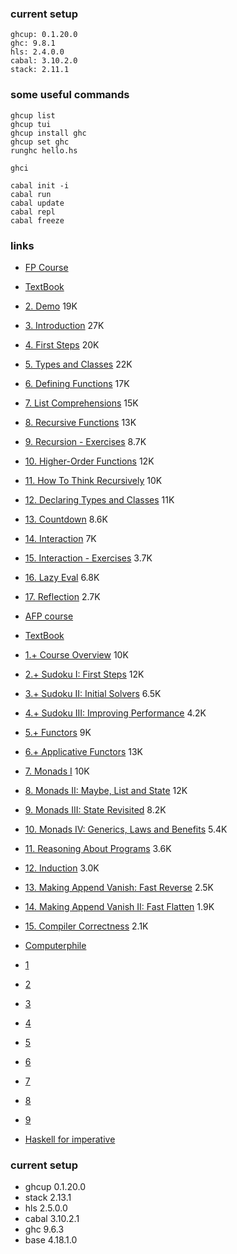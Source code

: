 ### current setup
```
ghcup: 0.1.20.0
ghc: 9.8.1
hls: 2.4.0.0
cabal: 3.10.2.0
stack: 2.11.1
```

### some useful commands

```shell
ghcup list
ghcup tui
ghcup install ghc
ghcup set ghc
runghc hello.hs

ghci

cabal init -i
cabal run
cabal update
cabal repl
cabal freeze
```

### links
- [FP Course](https://www.youtube.com/playlist?list=PLF1Z-APd9zK7usPMx3LGMZEHrECUGodd3)
- [TextBook](http://tinyurl.com/PIH-2nd)
- [2. Demo](https://www.youtube.com/watch?v=dAeECyntQJg) 19K
- [3. Introduction](https://www.youtube.com/watch?v=rIprO6zoujM) 27K
- [4. First Steps](https://www.youtube.com/watch?v=YtZIKujkSmU) 20K
- [5. Types and Classes](https://www.youtube.com/watch?v=uBEPFkuPrcU) 22K
- [6. Defining Functions](https://www.youtube.com/watch?v=89G5C4T8nW4) 17K
- [7. List Comprehensions](https://www.youtube.com/watch?v=xy5rciaS2ys) 15K
- [8. Recursive Functions](https://www.youtube.com/watch?v=WawJ8LArl54) 13K
- [9. Recursion - Exercises](https://www.youtube.com/watch?v=I9S61BYM9_4) 8.7K
- [10. Higher-Order Functions](https://www.youtube.com/watch?v=dUPWjM63THs) 12K
- [11. How To Think Recursively](https://www.youtube.com/watch?v=n6bg8L91Qew) 10K
- [12. Declaring Types and Classes](https://www.youtube.com/watch?v=sYgvpTyFpZ4) 11K
- [13. Countdown](https://www.youtube.com/watch?v=CiXDS3bBBUo) 8.6K
- [14. Interaction](https://www.youtube.com/watch?v=wPbO-uP6adM) 7K
- [15. Interaction - Exercises](https://www.youtube.com/watch?v=QqyEr33v5Zk) 3.7K
- [16. Lazy Eval](https://www.youtube.com/watch?v=R1uBhRK2AKI) 6.8K
- [17. Reflection](https://www.youtube.com/watch?v=pr6V474h09I) 2.7K

- [AFP course](https://www.youtube.com/playlist?list=PLF1Z-APd9zK5uFc8FKr_di9bfsYv8-lbc)
- [TextBook](http://tinyurl.com/haskell-notts2-web)
- [1.+ Course Overview](https://www.youtube.com/watch?v=-qhbNGghVfc) 10K
- [2.+ Sudoku I: First Steps](https://www.youtube.com/watch?v=glog9DZh8G0) 12K
- [3.+ Sudoku II: Initial Solvers](https://www.youtube.com/watch?v=O1-ruHzabAU) 6.5K
- [4.+ Sudoku III: Improving Performance](https://www.youtube.com/watch?v=ESDpXBd1cJM) 4.2K
- [5.+ Functors](https://www.youtube.com/watch?v=bOpJQDGYoKw) 9K
- [6.+ Applicative Functors](https://www.youtube.com/watch?v=D4BqCwck0s0) 13K
- [7. Monads I](https://www.youtube.com/watch?v=a1FVJczw6BQ) 10K
- [8. Monads II: Maybe, List and State](https://www.youtube.com/watch?v=YDj20ySKWP8) 12K
- [9. Monads III: State Revisited](https://www.youtube.com/watch?v=WYysg5Nf7AU) 8.2K
- [10. Monads IV: Generics, Laws and Benefits](https://www.youtube.com/watch?v=eWW-Gy6UiBw) 5.4K
- [11. Reasoning About Programs](https://www.youtube.com/watch?v=ZgUEbbZYpYc) 3.6K
- [12. Induction](https://www.youtube.com/watch?v=uykHCg2VUjc) 3.0K
- [13. Making Append Vanish: Fast Reverse](https://www.youtube.com/watch?v=WQy7Bzr03R4) 2.5K
- [14. Making Append Vanish II: Fast Flatten](https://www.youtube.com/watch?v=_mHLHP3eH3c) 1.9K
- [15. Compiler Correctness](https://www.youtube.com/watch?v=jWS7AMBXGkU) 2.1K

- [Computerphile](https://www.youtube.com/playlist?list=PLF1Z-APd9zK6mud3DkxKBQ4gUfxmU1Asy)
- [1]()
- [2]()
- [3]()
- [4]()
- [5]()
- [6]()
- [7]()
- [8]()
- [9]()

- [Haskell for imperative](https://www.youtube.com/watch?v=Vgu82wiiZ90&list=PLe7Ei6viL6jGp1Rfu0dil1JH1SHk9bgDV)

### current setup

- ghcup 0.1.20.0
- stack 2.13.1
- hls   2.5.0.0
- cabal 3.10.2.1
- ghc   9.6.3
- base  4.18.1.0
